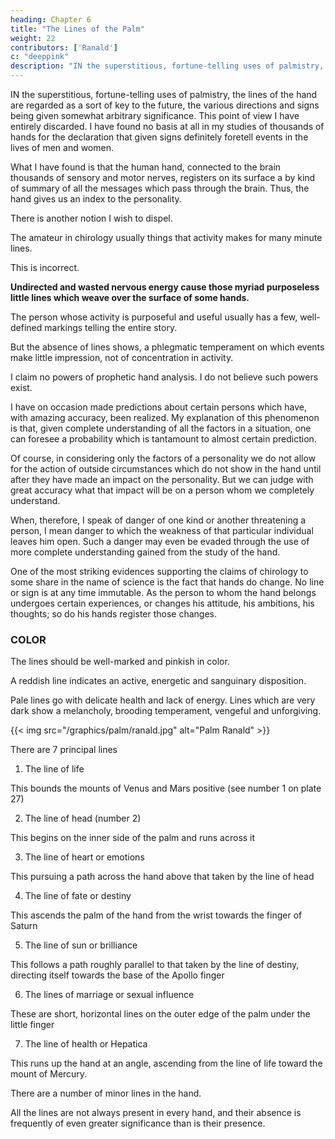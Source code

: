 ```yaml
---
heading: Chapter 6
title: "The Lines of the Palm"
weight: 22
contributors: ['Ranald']
c: "deeppink"
description: "IN the superstitious, fortune-telling uses of palmistry, the lines of the hand are regarded as a sort of key to the future"
---
```



IN the superstitious, fortune-telling uses of palmistry, the lines of the hand are regarded as a sort of key to the future, the various directions and signs being given somewhat arbitrary significance. This point of view I have entirely discarded. I have found no basis at all in my studies of thousands of hands for the declaration that given signs definitely foretell events in the lives of men and women.

What I have found is that the human hand, connected to the brain thousands of sensory and motor nerves, registers on its surface a by kind of summary of all the messages which pass through the brain. Thus, the hand gives us an index to the personality.

There is another notion I wish to dispel.

The amateur in chirology usually things that activity makes for many minute lines. 

This is incorrect.

**Undirected and wasted nervous energy cause those myriad purposeless little lines which weave over the surface of some hands.**

The person whose activity is purposeful and useful usually has a few, well-defined markings telling the entire story. 

But the absence of lines shows, a phlegmatic temperament on which events make little impression, not of concentration in activity.

I claim no powers of prophetic hand analysis. I do not believe such powers exist. 


I have on occasion made predictions about certain persons which have, with amazing accuracy, been realized. My explanation of this phenomenon is that, given complete understanding of all the factors in a situation, one can foresee a probability which is tantamount to almost certain prediction.


Of course, in considering only the factors of a personality we do not allow for the action of outside circumstances which do not show in the hand until after they have made an impact on the personality. But we can judge with great accuracy what that impact will be on a person whom we completely understand.

When, therefore, I speak of danger of one kind or another threatening a person, I mean danger to which the weakness of that particular individual leaves him open. Such a danger may even be evaded through the use of more complete understanding gained from the study of the hand.

One of the most striking evidences supporting the claims of chirology to some share in the name of science is the fact that hands do change. No line or sign is at any time immutable. As the person to whom the hand belongs undergoes certain experiences, or changes his attitude, his ambitions, his thoughts; so do his hands register those changes.




### COLOR

The lines should be well-marked and pinkish in color. 

A reddish line indicates an active, energetic and sanguinary disposition. 

Pale lines go with delicate health and lack of energy. Lines which are very dark show a melancholy,
brooding temperament, vengeful and unforgiving.

{{< img src="/graphics/palm/ranald.jpg" alt="Palm Ranald" >}}

There are 7 principal lines

1. The line of life 

This bounds the mounts of Venus and Mars positive (see number 1 on plate 27)

2. The line of head (number 2)

This begins on the inner side of the palm and runs across it

3. The line of heart or emotions

This pursuing a path across the hand above that taken by the line of head

4. The line of fate or destiny

This ascends the palm of the hand from the wrist towards the finger of Saturn

5. The line of sun or brilliance

This follows a path roughly parallel to that taken by the line of destiny, directing itself towards the base of the Apollo finger

6. The lines of marriage or sexual influence

These  are short, horizontal lines on the outer edge of the palm under the little finger

7. The line of health or Hepatica

This runs up the hand at an angle, ascending from the line of life toward the mount of Mercury.


There are a number of minor lines in the hand.

All the lines are not always present in every hand, and their absence is frequently of even greater significance than is their presence.


